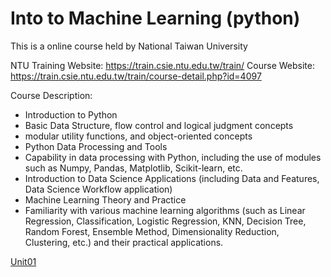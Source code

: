 # Into to Machine Learning (python)

This is a online course held by National Taiwan University

NTU Training Website: https://train.csie.ntu.edu.tw/train/
Course Website: https://train.csie.ntu.edu.tw/train/course-detail.php?id=4097

Course Description: 

- Introduction to Python
- Basic Data Structure, flow control and logical judgment concepts
- modular utility functions, and object-oriented concepts
- Python Data Processing and Tools
- Capability in data processing with Python, including the use of modules such as Numpy, Pandas, Matplotlib, Scikit-learn, etc.
- Introduction to Data Science Applications (including Data and Features, Data Science Workflow application)
- Machine Learning Theory and Practice
- Familiarity with various machine learning algorithms (such as Linear Regression, Classification, Logistic Regression, KNN, Decision Tree, Random Forest, Ensemble Method, Dimensionality Reduction, Clustering, etc.) and their practical applications.


[Unit01](https://github.com/elayswew/IMLP/blob/main/Unit01/Unit01_Crash%20Course%20on%20Python.ipynb) 
